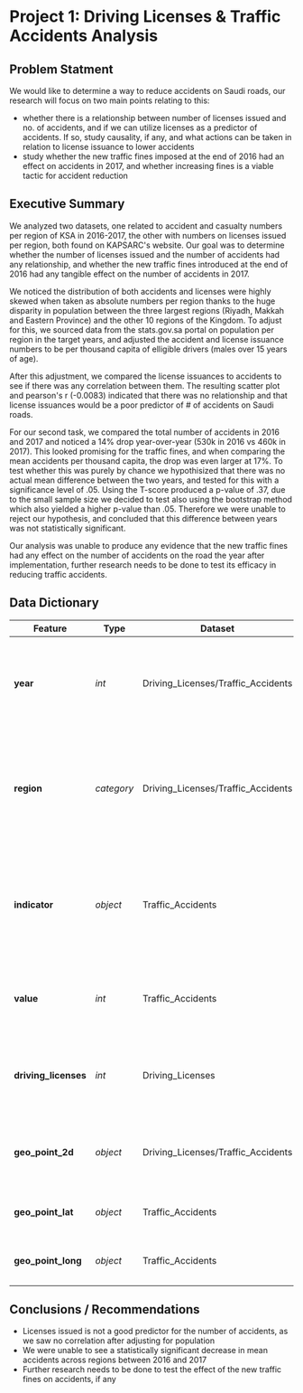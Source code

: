 # Project 1: Driving Licenses & Traffic Accidents Analysis

## Problem Statment

We would like to determine a way to reduce accidents on Saudi roads, our research will focus on two main points relating to this:
- whether there is a relationship between number of licenses issued and no. of accidents, and if we can utilize licenses as a predictor of accidents. If so, study causality, if any, and what actions can be taken in relation to license issuance to lower accidents
- study whether the new traffic fines imposed at the end of 2016 had an effect on accidents in 2017, and whether increasing fines is a viable tactic for accident reduction

## Executive Summary

We analyzed two datasets, one related to accident and casualty numbers per region of KSA in 2016-2017, the other with numbers on licenses issued per region, both found on KAPSARC's website. Our goal was to determine whether the number of licenses issued and the number of accidents had any relationship, and whether the new traffic fines introduced at the end of 2016 had any tangible effect on the number of accidents in 2017.

We noticed the distribution of both accidents and licenses were highly skewed when taken as absolute numbers per region thanks to the huge disparity in population between the three largest regions (Riyadh, Makkah and Eastern Province) and the other 10 regions of the Kingdom. To adjust for this, we sourced data from the stats.gov.sa portal on population per region in the target years, and adjusted the accident and license issuance numbers to be per thousand capita of elligible drivers (males over 15 years of age).

After this adjustment, we compared the license issuances to accidents to see if there was any correlation between them. The resulting scatter plot and pearson's r (-0.0083) indicated that there was no relationship and that license issuances would be a poor predictor of # of accidents on Saudi roads.

For our second task, we compared the total number of accidents in 2016 and 2017 and noticed a 14% drop year-over-year (530k in 2016 vs 460k in 2017). This looked promising for the traffic fines, and when comparing the mean accidents per thousand capita, the drop was even larger at 17%. To test whether this was purely by chance we hypothisized that there was no actual mean difference between the two years, and tested for this with a significance level of .05. Using the T-score produced a p-value of .37, due to the small sample size we decided to test also using the bootstrap method which also yielded a higher p-value than .05. Therefore we were unable to reject our hypothesis, and concluded that this difference between years was not statistically significant.

Our analysis was unable to produce any evidence that the new traffic fines had any effect on the number of accidents on the road the year after implementation, further research needs to be done to test its efficacy in reducing traffic accidents.

## Data Dictionary

|Feature|Type|Dataset|Description|
|---|---|---|---|
|**year**|*int*|Driving_Licenses/Traffic_Accidents|The year in which the observation happened, only 2 years in the accidents df, 25 years in the licenses| 
|**region**|*category*|Driving_Licenses/Traffic_Accidents|The administrative region in which the observation was conducted, 13 regions in KSA + country 'Total'| 
|**indicator**|*object*|Traffic_Accidents|The variable being measured in the observation, measures relating to accident and casualty numbers| 
|**value**|*int*|Traffic_Accidents|The integer value associated with the adjacent indicator|
|**driving_licenses**|*int*|Driving_Licenses|The number of driving licenses issued in each region category by year|
|**geo_point_2d**|*object*|Driving_Licenses/Traffic_Accidents|Representation of latitude and longitude of the geolocation of the region| 
|**geo_point_lat**|*object*|Traffic_Accidents|Represents latitude of regions geolocation| 
|**geo_point_long**|*object*|Traffic_Accidents|Represents longitude of regions geolocation| 

## Conclusions / Recommendations

- Licenses issued is not a good predictor for the number of accidents, as we saw no correlation after adjusting for population
- We were unable to see a statistically significant decrease in mean accidents across regions between 2016 and 2017
- Further research needs to be done to test the effect of the new traffic fines on accidents, if any
